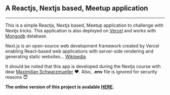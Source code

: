 ## A Reactjs, Nextjs based, Meetup application
---
This is a simple Reactjs, Nextjs based, Meetup application to challenge with Nextjs tricks.
This application is also deployed on [Vercel](https://vercel.com/) and works with [Mongodb](https://www.mongodb.com/) database.

Next.js is an open-source web development framework created by Vercel enabling React-based web applications with server-side rendering and generating static websites... [Wikipedia](https://en.wikipedia.org/wiki/Next.js)


It should be noted that this app is developed during the Nextjs course with dear [Maximilian Schwarzmueller](https://github.com/mschwarzmueller) :heart:.
Also, **.env** file is ignored for security reasons :innocent:

**The online version of this project is avalable [HERE](www.vercel.com).**